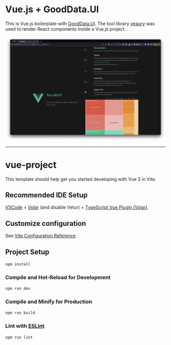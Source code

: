 # Vue.js + GoodData.UI

This is Vue.js boilerplate with [GoodData.UI](https://sdk.gooddata.com/gooddata-ui/docs/about_gooddataui.html). The tool library [veaury](https://github.com/devilwjp/veaury) was used to render React components inside a Vue.js project.

![home](public/home.png)

---

# vue-project

This template should help get you started developing with Vue 3 in Vite.

## Recommended IDE Setup

[VSCode](https://code.visualstudio.com/) + [Volar](https://marketplace.visualstudio.com/items?itemName=Vue.volar) (and disable Vetur) + [TypeScript Vue Plugin (Volar)](https://marketplace.visualstudio.com/items?itemName=Vue.vscode-typescript-vue-plugin).

## Customize configuration

See [Vite Configuration Reference](https://vitejs.dev/config/).

## Project Setup

```sh
npm install
```

### Compile and Hot-Reload for Development

```sh
npm run dev
```

### Compile and Minify for Production

```sh
npm run build
```

### Lint with [ESLint](https://eslint.org/)

```sh
npm run lint
```
